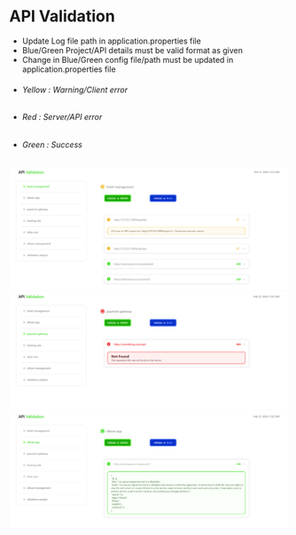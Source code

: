 # API Validation
 * Update Log file path in application.properties file
 * Blue/Green Project/API details must be valid format as given
 * Change in Blue/Green config file/path must be updated in application.properties file
 * ###### Yellow : Warning/Client error
 * ###### Red : Server/API error
 * ###### Green : Success

![warning](https://github.com/Prasadpoojary/api-validation/blob/master/api-validation/api-validation/SC1.png)
![error](https://github.com/Prasadpoojary/api-validation/blob/master/api-validation/api-validation/SC3.png)
![success](https://github.com/Prasadpoojary/api-validation/blob/master/api-validation/api-validation/SC2.png)
